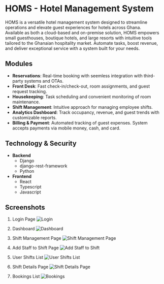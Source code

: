 # HOMS - Hotel Management System
HOMS is a versatile hotel management system designed to streamline operations and elevate guest experiences for hotels across Ghana. Available as both a cloud-based and on-premise solution, HOMS empowers small guesthouses, boutique hotels, and large resorts with intuitive tools tailored to the Ghanaian hospitality market. Automate tasks, boost revenue, and deliver exceptional service with a system built for your needs.

## Modules
- **Reservations**: Real-time booking with seemless integration with third-party systems and OTAs.
- **Front Desk**: Fast check-in/check-out, room assignments, and guest request tracking.
- **Housekeeping**: Task scheduling and convenient monitoring of room maintenance.
- **Shift Management**: Intuitive approach for managing employee shifts.
- **Analytics Dashboard**: Track occupancy, revenue, and guest trends with customizable reports.
- **Billing & Payment**: Automated tracking of guest expenses. System accepts payments via mobile money, cash, and card.

## Technology & Security
- **Backend** 
    - Django
    - django-rest-framework
    - Python
- **Frontend**
    - React
    - Typescript
    - Javascript

## Screenshots
1. Login Page
![Login](../hms/homs_screenshots/login.jpg)

2. Dashboard
![Dashboard](../hms/homs_screenshots/frontdesk_dashboard.jpg)
3. Shift Management Page
![Shift Management Page](../hms/homs_screenshots/shift_management.jpg)
4. Add Staff to Shift Page
![Add Staff to Shift](../hms/homs_screenshots/add_shift_staff.jpg)
5. User Shifts List
![User Shifts List](../hms/homs_screenshots/my_shifts.jpg)
6. Shift Details Page
![Shift Details Page](../hms/homs_screenshots/shift_details.jpg)
7. Bookings List
![Bookings](../hms/homs_screenshots/bookings.jpg)

